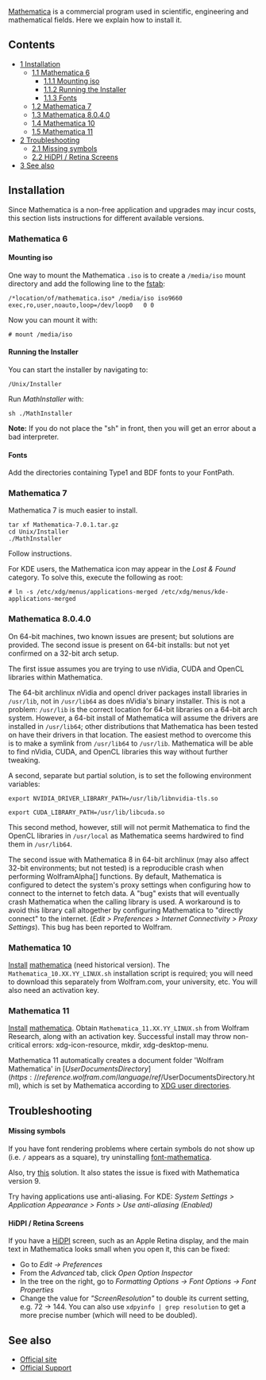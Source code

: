[Mathematica](http://www.wolfram.com/mathematica/) is a commercial program used in scientific, engineering and mathematical fields. Here we explain how to install it.

## Contents

*   [1 Installation](#Installation)
    *   [1.1 Mathematica 6](#Mathematica_6)
        *   [1.1.1 Mounting iso](#Mounting_iso)
        *   [1.1.2 Running the Installer](#Running_the_Installer)
        *   [1.1.3 Fonts](#Fonts)
    *   [1.2 Mathematica 7](#Mathematica_7)
    *   [1.3 Mathematica 8.0.4.0](#Mathematica_8.0.4.0)
    *   [1.4 Mathematica 10](#Mathematica_10)
    *   [1.5 Mathematica 11](#Mathematica_11)
*   [2 Troubleshooting](#Troubleshooting)
    *   [2.1 Missing symbols](#Missing_symbols)
    *   [2.2 HiDPI / Retina Screens](#HiDPI_.2F_Retina_Screens)
*   [3 See also](#See_also)

## Installation

Since Mathematica is a non-free application and upgrades may incur costs, this section lists instructions for different available versions.

### Mathematica 6

#### Mounting iso

One way to mount the Mathematica `.iso` is to create a `/media/iso` mount directory and add the following line to the [fstab](/index.php/Fstab "Fstab"):

```
/*location/of/mathematica.iso* /media/iso iso9660 exec,ro,user,noauto,loop=/dev/loop0   0 0

```

Now you can mount it with:

```
# mount /media/iso

```

#### Running the Installer

You can start the installer by navigating to:

```
/Unix/Installer

```

Run *MathInstaller* with:

```
sh ./MathInstaller

```

**Note:** If you do not place the "sh" in front, then you will get an error about a bad interpreter.

#### Fonts

Add the directories containing Type1 and BDF fonts to your FontPath.

### Mathematica 7

Mathematica 7 is much easier to install.

```
tar xf Mathematica-7.0.1.tar.gz
cd Unix/Installer
./MathInstaller

```

Follow instructions.

For KDE users, the Mathematica icon may appear in the *Lost & Found* category. To solve this, execute the following as root:

```
# ln -s /etc/xdg/menus/applications-merged /etc/xdg/menus/kde-applications-merged

```

### Mathematica 8.0.4.0

On 64-bit machines, two known issues are present; but solutions are provided. The second issue is present on 64-bit installs: but not yet confirmed on a 32-bit arch setup.

The first issue assumes you are trying to use nVidia, CUDA and OpenCL libraries within Mathematica.

The 64-bit archlinux nVidia and opencl driver packages install libraries in `/usr/lib`, not in `/usr/lib64` as does nVidia's binary installer. This is not a problem: `/usr/lib` is the correct location for 64-bit libraries on a 64-bit arch system. However, a 64-bit install of Mathematica will assume the drivers are installed in `/usr/lib64`; other distributions that Mathematica has been tested on have their drivers in that location. The easiest method to overcome this is to make a symlink from `/usr/lib64` to `/usr/lib`. Mathematica will be able to find nVidia, CUDA, and OpenCL libraries this way without further tweaking.

A second, separate but partial solution, is to set the following environment variables:

```
export NVIDIA_DRIVER_LIBRARY_PATH=/usr/lib/libnvidia-tls.so

```

```
export CUDA_LIBRARY_PATH=/usr/lib/libcuda.so

```

This second method, however, still will not permit Mathematica to find the OpenCL libraries in `/usr/local` as Mathematica seems hardwired to find them in `/usr/lib64`.

The second issue with Mathematica 8 in 64-bit archlinux (may also affect 32-bit environments; but not tested) is a reproducible crash when performing WolframAlpha[] functions. By default, Mathematica is configured to detect the system's proxy settings when configuring how to connect to the internet to fetch data. A "bug" exists that will eventually crash Mathematica when the calling library is used. A workaround is to avoid this library call altogether by configuring Mathematica to "directly connect" to the internet. (*Edit > Preferences > Internet Connectivity > Proxy Settings*). This bug has been reported to Wolfram.

### Mathematica 10

[Install](/index.php/Install "Install") [mathematica](https://aur.archlinux.org/packages/mathematica/) (need historical version). The `Mathematica_10.XX.YY_LINUX.sh` installation script is required; you will need to download this separately from Wolfram.com, your university, etc. You will also need an activation key.

### Mathematica 11

[Install](/index.php/Install "Install") [mathematica](https://aur.archlinux.org/packages/mathematica/). Obtain `Mathematica_11.XX.YY_LINUX.sh` from Wolfram Research, along with an activation key. Successful install may throw non-critical errors: xdg-icon-resource, mkdir, xdg-desktop-menu.

Mathematica 11 automatically creates a document folder 'Wolfram Mathematica' in [$UserDocumentsDirectory](https://reference.wolfram.com/language/ref/$UserDocumentsDirectory.html), which is set by Mathematica according to [XDG user directories](/index.php/XDG_user_directories "XDG user directories").

## Troubleshooting

#### Missing symbols

If you have font rendering problems where certain symbols do not show up (i.e. `/` appears as a square), try uninstalling [font-mathematica](https://www.archlinux.org/packages/?name=font-mathematica).

Also, try [this](http://mathematica.stackexchange.com/questions/1158/invisible-conjugate-glyph-in-the-linux-frontend) solution. It also states the issue is fixed with Mathematica version 9.

Try having applications use anti-aliasing. For KDE: *System Settings > Application Appearance > Fonts > Use anti-aliasing (Enabled)*

#### HiDPI / Retina Screens

If you have a [HiDPI](/index.php/HiDPI "HiDPI") screen, such as an Apple Retina display, and the main text in Mathematica looks small when you open it, this can be fixed:

*   Go to *Edit → Preferences*
*   From the *Advanced* tab, click *Open Option Inspector*
*   In the tree on the right, go to *Formatting Options → Font Options → Font Properties*
*   Change the value for *"ScreenResolution"* to double its current setting, e.g. 72 → 144\. You can also use `xdpyinfo | grep resolution` to get a more precise number (which will need to be doubled).

## See also

*   [Official site](http://www.wolfram.com/mathematica/)
*   [Official Support](http://www.wolfram.com/support/)